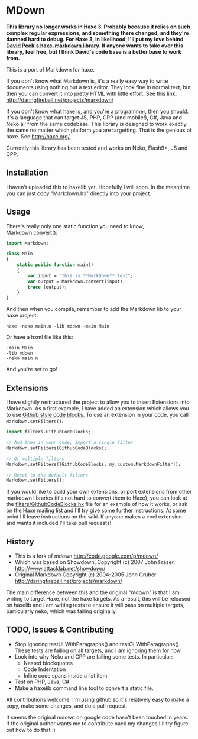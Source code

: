 MDown
=====

**This library no longer works in Haxe 3.  Probably because it relies on such complex regular expressions, and something there changed, and they're damned hard to debug.  For Haxe 3, in likelihood, I'll put my love behind [David Peek's haxe-markdown library](https://github.com/dpeek/haxe-markdown).  If anyone wants to take over this library, feel free, but I think David's code base is a better base to work from.**

This is a port of Markdown for haxe.  

If you don't know what Markdown is, it's a really easy way to write documents using nothing but a text editor.  They look fine in normal text, but then you can convert it into pretty HTML with little effort.  See this link: http://daringfireball.net/projects/markdown/

If you don't know what haxe is, and you're a programmer, then you should.  It's a language that can target JS, PHP, CPP (and mobile!), C#, Java and Neko all from the same codebase.  This library is designed to work exactly the same no matter which platform you are targetting.  That is the genious of haxe.  See http://haxe.org/

Currently this library has been tested and works on Neko, Flash9+, JS and CPP.

Installation
------------

I haven't uploaded this to haxelib yet.  Hopefully I will soon.  In the meantime you can just copy "Markdown.hx" directly into your project.

Usage
-----

There's really only one static function you need to know, Markdown.convert():

```haxe
import Markdown;

class Main
{
	static public function main()
	{
		var input = "This is **Markdown** text";
		var output = Markdown.convert(input);
		trace (output);
	}
}
```

And then when you compile, remember to add the Markdown lib to your haxe project:

`haxe -neko main.n -lib mdown -main Main`

Or have a hxml file like this:

~~~
-main Main
-lib mdown
-neko main.n
~~~

And you're set to go!

Extensions
----------

I have slightly restructured the project to allow you to insert Extensions into Markdown.  As a first example, I have added an extension which allows you to use [Github style code blocks](https://github.com/jasononeil/mdown/wiki/Github-Code-Blocks).  To use an extension in your code, you call `Markdown.setFilters()`.

```haxe
import filters.GithubCodeBlocks;

// And then in your code, import a single filter
Markdown.setFilters(GithubCodeBlocks);

// Or multiple filters
Markdown.setFilters([GithubCodeBlocks, my.custom.MarkdownFilter]);

// Reset to the default filters
Markdown.setFilters();
```

If you would like to build your own extensions, or port extensions from other markdown libraries (it's not hard to convert them to Haxe), you can look at the [filters/GithubCodeBlocks.hx](https://github.com/jasononeil/mdown/blob/master/src/filters/GithubCodeBlocks.hx) file for an example of how it works, or ask on the [Haxe mailing list](https://groups.google.com/forum/?hl=en&fromgroups#!forum/haxelang) and I'll try give some further instructions.  At some point I'll leave instructions on the wiki.  If anyone makes a cool extension and wants it included I'll take pull requests!

History
-------

  * This is a fork of mdown 
    http://code.google.com/p/mdown/
  * Which was based on Showdown, Copyright (c) 2007 John Fraser.
    http://www.attacklab.net/showdown/ 
  * Original Markdown Copyright (c) 2004-2005 John Gruber
    http://daringfireball.net/projects/markdown/

The main difference between this and the original "mdown" is that I am writing to target Haxe, not the haxe targets.  As a result, this will be released on haxelib and I am writing tests to ensure it will pass on multiple targets, particularly neko, which was failing originally.

TODO, Issues & Contributing
---------------------------

 * Stop ignoring testULWithParagraphs() and testOLWithParagraphs().  These tests are failing on all targets, and I am ignoring them for now.
 * Look into why Neko and CPP are failing some tests.  In particular:
 	* Nested blockquotes
 	* Code Indentation
 	* Inline code spans inside a list item
 * Test on PHP, Java, C#
 * Make a haxelib command line tool to convert a static file.

 All contributions welcome.  I'm using github so it's relatively easy to make a copy, make some changes, and do a pull request.

 It seems the original mdown on google code hasn't been touched in years.  If the original author wants me to contribute back my changes I'll try figure out how to do that :)


